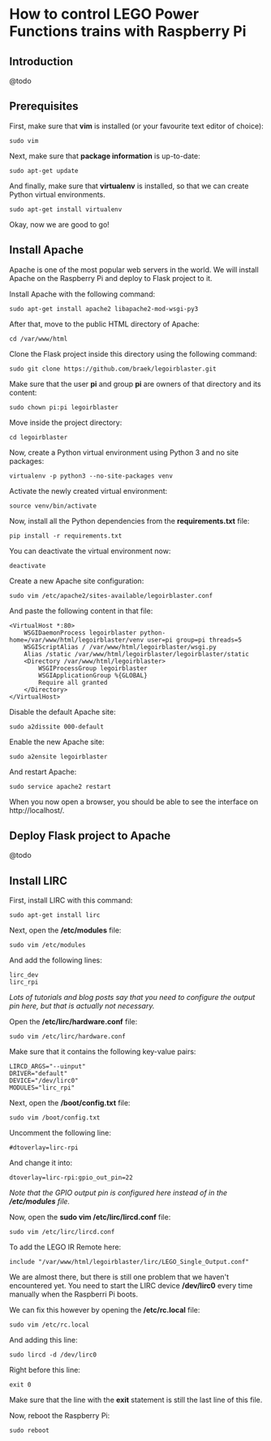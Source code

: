 # How to control LEGO Power Functions trains with Raspberry Pi

## Introduction

@todo

## Prerequisites

First, make sure that **vim** is installed (or your favourite text editor of choice):

```
sudo vim
```

Next, make sure that **package information** is up-to-date:

```
sudo apt-get update
```

And finally, make sure that **virtualenv** is installed, so that we can create Python virtual environments.

```
sudo apt-get install virtualenv
```

Okay, now we are good to go!

## Install Apache

Apache is one of the most popular web servers in the world. We will install Apache on the Raspberry Pi and deploy to Flask project to it.

Install Apache with the following command:

```
sudo apt-get install apache2 libapache2-mod-wsgi-py3
```

After that, move to the public HTML directory of Apache:

```
cd /var/www/html
```

Clone the Flask project inside this directory using the following command:

```
sudo git clone https://github.com/braek/legoirblaster.git
```

Make sure that the user **pi** and group **pi** are owners of that directory and its content:

```
sudo chown pi:pi legoirblaster
```

Move inside the project directory:

```
cd legoirblaster
```

Now, create a Python virtual environment using Python 3 and no site packages:

```
virtualenv -p python3 --no-site-packages venv
```

Activate the newly created virtual environment:

```
source venv/bin/activate
```

Now, install all the Python dependencies from the **requirements.txt** file:

```
pip install -r requirements.txt
```

You can deactivate the virtual environment now:

```
deactivate
```

Create a new Apache site configuration:

```
sudo vim /etc/apache2/sites-available/legoirblaster.conf
```

And paste the following content in that file:

```
<VirtualHost *:80>
    WSGIDaemonProcess legoirblaster python-home=/var/www/html/legoirblaster/venv user=pi group=pi threads=5
    WSGIScriptAlias / /var/www/html/legoirblaster/wsgi.py
    Alias /static /var/www/html/legoirblaster/legoirblaster/static
    <Directory /var/www/html/legoirblaster>
        WSGIProcessGroup legoirblaster
        WSGIApplicationGroup %{GLOBAL}
        Require all granted
    </Directory>
</VirtualHost>
```

Disable the default Apache site:

```
sudo a2dissite 000-default
```

Enable the new Apache site:

```
sudo a2ensite legoirblaster
```

And restart Apache:

```
sudo service apache2 restart
```

When you now open a browser, you should be able to see the interface on http://localhost/.

## Deploy Flask project to Apache

@todo

## Install LIRC

First, install LIRC with this command:

```
sudo apt-get install lirc
```

Next, open the **/etc/modules** file:

```
sudo vim /etc/modules
```

And add the following lines:

```
lirc_dev
lirc_rpi
```

*Lots of tutorials and blog posts say that you need to configure the output pin here, but that is actually not necessary.*

Open the **/etc/lirc/hardware.conf** file:

```
sudo vim /etc/lirc/hardware.conf
```

Make sure that it contains the following key-value pairs:

```
LIRCD_ARGS="--uinput"
DRIVER="default"
DEVICE="/dev/lirc0"
MODULES="lirc_rpi"
```

Next, open the **/boot/config.txt** file:

```
sudo vim /boot/config.txt
```

Uncomment the following line:

```
#dtoverlay=lirc-rpi
```

And change it into:

```
dtoverlay=lirc-rpi:gpio_out_pin=22
```

*Note that the GPIO output pin is configured here instead of in the **/etc/modules** file.*

Now, open the **sudo vim /etc/lirc/lircd.conf** file:

```
sudo vim /etc/lirc/lircd.conf
```

To add the LEGO IR Remote here:

```
include "/var/www/html/legoirblaster/lirc/LEGO_Single_Output.conf"
```

We are almost there, but there is still one problem that we haven't encountered yet. You need to start the LIRC device **/dev/lirc0** every time manually when the Raspberri Pi boots.

We can fix this however by opening the **/etc/rc.local** file:

```
sudo vim /etc/rc.local
```

And adding this line:

```
sudo lircd -d /dev/lirc0
```

Right before this line:

```
exit 0
```

Make sure that the line with the **exit** statement is still the last line of this file.

Now, reboot the Raspberry Pi:

```
sudo reboot
```